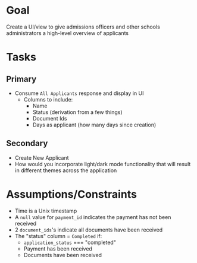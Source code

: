 # Goal
Create a UI/view to give admissions officers and other schools administrators a high-level overview of applicants

# Tasks

## Primary

- Consume `All Applicants` response and display in UI
  - Columns to include:
    - Name
    - Status (derivation from a few things)
    - Document Ids
    - Days as applicant (how many days since creation)

## Secondary

- Create New Applicant
- How would you incorporate light/dark mode functionality that will result in different themes across the application

# Assumptions/Constraints

- Time is a Unix timestamp
- A `null` value for `payment_id` indicates the payment has not been received
- 2  `document_ids`'s indicate all documents have been received
- The "status" column = `Completed` if:
  - `application_status` === "completed"
  - Payment has been received
  - Documents have been received
